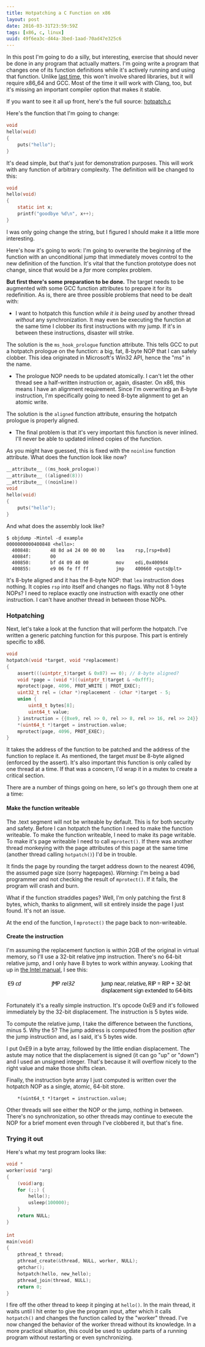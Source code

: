 ```yaml
---
title: Hotpatching a C Function on x86
layout: post
date: 2016-03-31T23:59:59Z
tags: [x86, c, linux]
uuid: 49f6ea3c-d44a-3bed-1aad-70ad47e325c6
---
```


In this post I'm going to do a silly, but interesting, exercise that
should never be done in any program that actually matters. I'm going
write a program that changes one of its function definitions while
it's actively running and using that function. Unlike [last
time][prev], this won't involve shared libraries, but it will require
x86\_64 and GCC. Most of the time it will work with Clang, too, but
it's missing an important compiler option that makes it stable.

If you want to see it all up front, here's the full source:
[hotpatch.c](/download/hotpatch.c)

Here's the function that I'm going to change:

~~~c
void
hello(void)
{
    puts("hello");
}
~~~

It's dead simple, but that's just for demonstration purposes. This
will work with any function of arbitrary complexity. The definition
will be changed to this:

~~~c
void
hello(void)
{
    static int x;
    printf("goodbye %d\n", x++);
}
~~~

I was only going change the string, but I figured I should make it a
little more interesting.

Here's how it's going to work: I'm going to overwrite the beginning of
the function with an unconditional jump that immediately moves control
to the new definition of the function. It's vital that the function
prototype does not change, since that would be a *far* more complex
problem.

**But first there's some preparation to be done.** The target needs to
be augmented with some GCC function attributes to prepare it for its
redefinition. As is, there are three possible problems that need to be
dealt with:

* I want to hotpatch this function *while it is being used* by another
  thread *without* any synchronization. It may even be executing the
  function at the same time I clobber its first instructions with my
  jump. If it's in between these instructions, disaster will strike.

The solution is the `ms_hook_prologue` function attribute. This tells
GCC to put a hotpatch prologue on the function: a big, fat, 8-byte NOP
that I can safely clobber. This idea originated in Microsoft's Win32
API, hence the "ms" in the name.

* The prologue NOP needs to be updated atomically. I can't let the
  other thread see a half-written instruction or, again, disaster. On
  x86, this means I have an alignment requirement. Since I'm
  overwriting an 8-byte instruction, I'm specifically going to need
  8-byte alignment to get an atomic write.

The solution is the `aligned` function attribute, ensuring the
hotpatch prologue is properly aligned.

* The final problem is that it's very important this function is never
  inlined. I'll never be able to updated inlined copies of the
  function.

As you might have guessed, this is fixed with the `noinline` function
attribute. What does the function look like now?

~~~c
__attribute__ ((ms_hook_prologue))
__attribute__ ((aligned(8)))
__attribute__ ((noinline))
void
hello(void)
{
    puts("hello");
}
~~~

And what does the assembly look like?

    $ objdump -Mintel -d example
    0000000000400848 <hello>:
      400848:       48 8d a4 24 00 00 00    lea    rsp,[rsp+0x0]
      40084f:       00
      400850:       bf d4 09 40 00          mov    edi,0x4009d4
      400855:       e9 06 fe ff ff          jmp    400660 <puts@plt>

It's 8-byte aligned and it has the 8-byte NOP: that `lea` instruction
does nothing. It copies `rsp` into itself and changes no flags. Why
not 8 1-byte NOPs? I need to replace exactly one instruction with
exactly one other instruction. I can't have another thread in between
those NOPs.

### Hotpatching

Next, let's take a look at the function that will perform the
hotpatch. I've written a generic patching function for this purpose.
This part is entirely specific to x86.

~~~c
void
hotpatch(void *target, void *replacement)
{
    assert(((uintptr_t)target & 0x07) == 0); // 8-byte aligned?
    void *page = (void *)((uintptr_t)target & ~0xfff);
    mprotect(page, 4096, PROT_WRITE | PROT_EXEC);
    uint32_t rel = (char *)replacement - (char *)target - 5;
    union {
        uint8_t bytes[8];
        uint64_t value;
    } instruction = {{0xe9, rel >> 0, rel >> 8, rel >> 16, rel >> 24}};
    *(uint64_t *)target = instruction.value;
    mprotect(page, 4096, PROT_EXEC);
}
~~~

It takes the address of the function to be patched and the address of
the function to replace it. As mentioned, the target *must* be 8-byte
aligned (enforced by the assert). It's also important this function is
only called by one thread at a time. If that was a concern, I'd wrap
it in a mutex to create a critical section.

There are a number of things going on here, so let's go through them
one at a time:

#### Make the function writeable

The .text segment will not be writeable by default. This is for both
security and safety. Before I can hotpatch the function I need to make
the function writeable. To make the function writeable, I need to make
its page writable. To make it's page writeable I need to call
`mprotect()`. If there was another thread monkeying with the page
attributes of this page at the same time (another thread calling
`hotpatch()`) I'd be in trouble.

It finds the page by rounding the target address down to the nearest
4096, the assumed page size (sorry hagepages). *Warning*: I'm being a
bad programmer and not checking the result of `mprotect()`. If it
fails, the program will crash and burn.

What if the function straddles pages? Well, I'm only patching the
first 8 bytes, which, thanks to alignment, will sit entirely inside
the page I just found. It's not an issue.

At the end of the function, I `mprotect()` the page back to
non-writeable.

#### Create the instruction

I'm assuming the replacement function is within 2GB of the original in
virtual memory, so I'll use a 32-bit relative jmp instruction. There's
no 64-bit relative jump, and I only have 8 bytes to work within
anyway. Looking that up in [the Intel manual][man], I see this:

![](/img/misc/jmp-e9.png)

Fortunately it's a really simple instruction. It's opcode 0xE9 and
it's followed immediately by the 32-bit displacement. The instruction
is 5 bytes wide.

To compute the relative jump, I take the difference between the
functions, minus 5. Why the 5? The jump address is computed from the
position *after* the jump instruction and, as I said, it's 5 bytes
wide.

I put 0xE9 in a byte array, followed by the little endian
displacement. The astute may notice that the displacement is signed
(it can go "up" or "down") and I used an unsigned integer. That's
because it will overflow nicely to the right value and make those
shifts clean.

Finally, the instruction byte array I just computed is written over
the hotpatch NOP as a single, atomic, 64-bit store.

        *(uint64_t *)target = instruction.value;

Other threads will see either the NOP or the jump, nothing in between.
There's no synchronization, so other threads may continue to execute
the NOP for a brief moment even through I've clobbered it, but that's
fine.

### Trying it out

Here's what my test program looks like:

~~~c
void *
worker(void *arg)
{
    (void)arg;
    for (;;) {
        hello();
        usleep(100000);
    }
    return NULL;
}

int
main(void)
{
    pthread_t thread;
    pthread_create(&thread, NULL, worker, NULL);
    getchar();
    hotpatch(hello, new_hello);
    pthread_join(thread, NULL);
    return 0;
}
~~~

I fire off the other thread to keep it pinging at `hello()`. In the
main thread, it waits until I hit enter to give the program input,
after which it calls `hotpatch()` and changes the function called by
the "worker" thread. I've now changed the behavior of the worker
thread without its knowledge. In a more practical situation, this
could be used to update parts of a running program without restarting
or even synchronizing.


[prev]: /blog/2014/12/23/
[man]: http://www.intel.com/content/www/us/en/processors/architectures-software-developer-manuals.html

